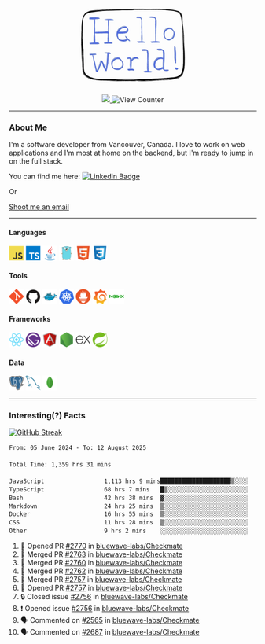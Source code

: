 <div align="center">
    <img src="./img/hello_world.webp" height="200px" width="">
    <div>
        <a href="https://www.linkedin.com/in/ajhollid">
            <img src="https://img.shields.io/badge/LinkedIn-blue"/>
        </a>
        <img src="https://komarev.com/ghpvc/?username=ajhollid&color=yellow" alt="View Counter">
    </div>
</div>

---

### About Me

I'm a software developer from Vancouver, Canada. I love to work on web applications and I'm most at home on the backend, but I'm ready to jump in on the full stack.

You can find me here: [![Linkedin Badge](https://img.shields.io/badge/-ajhollid-blue?style=flat&logo=Linkedin&logoColor=white)](https://www.linkedin.com/in/ajhollid)

Or

[Shoot me an email](mailto:ajhollid@gmail.com)

---

#### Languages

<div>
    <img src="./img/devicons/javascript-original.svg" width=30 height=30 alt="JavaScript">
    <img src="/img/devicons/typescript-original.svg" width=30 height=30 alt="TypeScript">
    <img src="./img/devicons/java-original.svg" width=30 height=30 alt="Java">
    <img src="./img/devicons/go-original.svg" width=30 height=30 alt="Golang">
    <img src="./img/devicons/html5-original.svg" width=30 height=30 alt="HTML 5">
    <img src="./img/devicons/css3-original.svg" width=30 height=30 alt="CSS 3">
</div>

#### Tools

<div>
    <img src="./img/devicons/git-original.svg" width=30 height=30 alt="Git">
    <img src="./img/devicons/github-original.svg" width=30 height=30 alt="Github">
    <img src="./img/devicons/docker-original.svg" width=30 
    height=30 alt="Docker">
    <img src="./img/devicons/kubernetes-original.svg" width=30 height=30 alt="K8">
    <img src="./img/devicons/prometheus-original.svg" width=30 height=30 alt="Prometheus">
    <img src="./img/devicons/grafana-original.svg" width=30 height=30 alt="Grafana">
    <img src="./img/devicons/nginx-original.svg" width=30 height=30 alt="Nginx">
</div>

#### Frameworks

<div>
    <img src="./img/devicons/react-original.svg" width=30 height=30 alt="React">
    <img src="./img/devicons/gatsby-original.svg" width=30 height=30 alt="Gatsby">
    <img src="./img/devicons/angularjs-original.svg" width=30 height=30 alt="AngularJS">
    <img src="./img/devicons/nodejs-original.svg" width=30 height=30 alt="NodeJS">
    <img src="./img/devicons/express-original.svg" width=30 height=30 alt="Express">
    <img src="./img/devicons/spring-original.svg" width=30 height=30 alt="Spring">
</div>

#### Data

<div>
    <img src="./img/devicons/postgresql-original.svg" width=30 height=30 alt="Postgresql">
    <img src="./img/devicons/mysql-original.svg" width=30 height=30 alt="Mysql">
    <img src="./img/devicons/mongodb-original.svg" width=30 height=30 alt="MongoDB">
</div>

---

### Interesting(?) Facts

[![GitHub Streak](http://github-readme-streak-stats.herokuapp.com?user=ajhollid)](https://git.io/streak-stats)

 <!--START_SECTION:waka-->

```txt
From: 05 June 2024 - To: 12 August 2025

Total Time: 1,359 hrs 31 mins

JavaScript                 1,113 hrs 9 mins████████████████████▒░░░░   81.34 %
TypeScript                 68 hrs 7 mins   █▒░░░░░░░░░░░░░░░░░░░░░░░   04.98 %
Bash                       42 hrs 38 mins  ▓░░░░░░░░░░░░░░░░░░░░░░░░   03.12 %
Markdown                   24 hrs 25 mins  ▒░░░░░░░░░░░░░░░░░░░░░░░░   01.78 %
Docker                     16 hrs 55 mins  ▒░░░░░░░░░░░░░░░░░░░░░░░░   01.24 %
CSS                        11 hrs 28 mins  ▒░░░░░░░░░░░░░░░░░░░░░░░░   00.84 %
Other                      9 hrs 2 mins    ░░░░░░░░░░░░░░░░░░░░░░░░░   00.66 %
```

<!--END_SECTION:waka-->


<!--START_SECTION:activity-->
1. 💪 Opened PR [#2770](https://github.com/bluewave-labs/Checkmate/pull/2770) in [bluewave-labs/Checkmate](https://github.com/bluewave-labs/Checkmate)
2. 🎉 Merged PR [#2763](https://github.com/bluewave-labs/Checkmate/pull/2763) in [bluewave-labs/Checkmate](https://github.com/bluewave-labs/Checkmate)
3. 🎉 Merged PR [#2760](https://github.com/bluewave-labs/Checkmate/pull/2760) in [bluewave-labs/Checkmate](https://github.com/bluewave-labs/Checkmate)
4. 🎉 Merged PR [#2762](https://github.com/bluewave-labs/Checkmate/pull/2762) in [bluewave-labs/Checkmate](https://github.com/bluewave-labs/Checkmate)
5. 🎉 Merged PR [#2757](https://github.com/bluewave-labs/Checkmate/pull/2757) in [bluewave-labs/Checkmate](https://github.com/bluewave-labs/Checkmate)
6. 💪 Opened PR [#2757](https://github.com/bluewave-labs/Checkmate/pull/2757) in [bluewave-labs/Checkmate](https://github.com/bluewave-labs/Checkmate)
7. 🔒 Closed issue [#2756](https://github.com/bluewave-labs/Checkmate/issues/2756) in [bluewave-labs/Checkmate](https://github.com/bluewave-labs/Checkmate)
8. ❗ Opened issue [#2756](https://github.com/bluewave-labs/Checkmate/issues/2756) in [bluewave-labs/Checkmate](https://github.com/bluewave-labs/Checkmate)
9. 🗣 Commented on [#2565](https://github.com/bluewave-labs/Checkmate/issues/2565#issuecomment-3176790874) in [bluewave-labs/Checkmate](https://github.com/bluewave-labs/Checkmate)
10. 🗣 Commented on [#2687](https://github.com/bluewave-labs/Checkmate/pull/2687#issuecomment-3176776392) in [bluewave-labs/Checkmate](https://github.com/bluewave-labs/Checkmate)
<!--END_SECTION:activity-->
